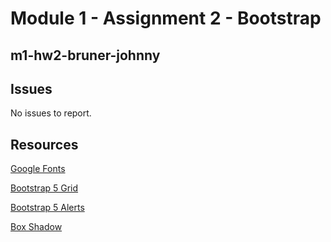 # Module 1 - Assignment 2 - Bootstrap

## m1-hw2-bruner-johnny

## Issues

No issues to report.

## Resources

[Google Fonts](https://fonts.google.com/)

[Bootstrap 5 Grid](https://getbootstrap.com/docs/5.1/layout/grid/)

[Bootstrap 5 Alerts](https://getbootstrap.com/docs/5.1/components/alerts/)

[Box Shadow](https://getcssscan.com/css-box-shadow-examples)
